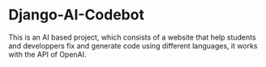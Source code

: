 # Django-AI-Codebot
This is an AI based project, which consists of a website that help students and developpers fix and generate code using different languages,
it works with the API of OpenAI. 

